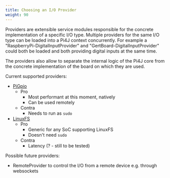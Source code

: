 ```yaml
---
title: Choosing an I/O Provider
weight: 90
---
```


Providers are extensible service modules responsible for the concrete implementation of a specific I/O type. 
Multiple providers for the same I/O type can be loaded into a Pi4J context concurrently. For example a 
"RaspberryPi-DigitalInputProvider" and "GertBoard-DigitalInputProvider" could both be loaded and both providing digital 
inputs at the same time.

The providers also allow to separate the internal logic of the Pi4J core from the concrete implementation of the board 
on which they are used.

Current supported providers:

* [PiGpio](/documentation/providers/pigpio/)
  * Pro
    * Most performant at this moment, natively
    * Can be used remotely
  * Contra
    * Needs to run as `sudo`
* [LinuxFS](/documentation/providers/linuxfs/)
  * Pro
    * Generic for any SoC supporting LinuxFS
    * Doesn't need `sudo`
  * Contra
    * Latency (? - still to be tested)

Possible future providers:

* RemoteProvider to control the I/O from a remote device e.g. through websockets